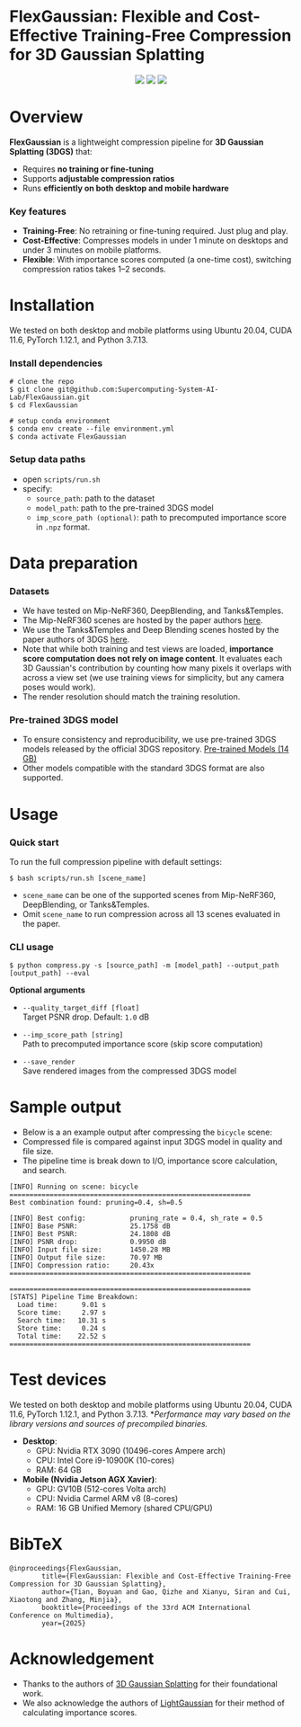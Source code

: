 # FlexGaussian: Flexible and Cost-Effective Training-Free Compression for 3D Gaussian Splatting

<p align="center">
<a href="https://acmmm2025.org"><img src="https://img.shields.io/badge/ACM MM-2025-FF6600.svg"></a>
<a href="https://arxiv.org/abs/2507.06671"><img src="https://img.shields.io/badge/Arxiv-2507.06671-B31B1B.svg"></a>
<a href="https://supercomputing-system-ai-lab.github.io/projects/flexgaussian/"><img src="https://img.shields.io/badge/Project-Page-048C3D"></a>
</p>

# Overview
**FlexGaussian** is a lightweight compression pipeline for **3D Gaussian Splatting (3DGS)** that:
-   Requires **no training or fine-tuning**
-   Supports **adjustable compression ratios**
-   Runs **efficiently on both desktop and mobile hardware**
    

### Key features
-   **Training-Free**: No retraining or fine-tuning required. Just plug and play.
-   **Cost-Effective**: Compresses models in under 1 minute on desktops and under 3 minutes on mobile platforms.
-   **Flexible**: With importance scores computed (a one-time cost), switching compression ratios takes 1–2 seconds.

# Installation
We tested on both desktop and mobile platforms using Ubuntu 20.04, CUDA 11.6, PyTorch 1.12.1, and Python 3.7.13.
### Install dependencies
```
# clone the repo
$ git clone git@github.com:Supercomputing-System-AI-Lab/FlexGaussian.git
$ cd FlexGaussian

# setup conda environment
$ conda env create --file environment.yml
$ conda activate FlexGaussian
```

### Setup data paths
- open `scripts/run.sh`
- specify:
	-  `source_path`: path to the dataset
	-  `model_path`: path to the pre-trained 3DGS model
	- `imp_score_path (optional)`: path to precomputed importance score in `.npz` format.

# Data preparation
### Datasets
- We have tested on Mip-NeRF360, DeepBlending, and Tanks&Temples.
- The Mip-NeRF360 scenes are hosted by the paper authors [here](https://jonbarron.info/mipnerf360/).
- We use the Tanks&Temples and Deep Blending scenes hosted by the paper authors of 3DGS [here](https://repo-sam.inria.fr/fungraph/3d-gaussian-splatting/datasets/input/tandt_db.zip).
- Note that while both training and test views are loaded, **importance score computation does not rely on image content**. It evaluates each 3D Gaussian's contribution by counting how many pixels it overlaps with across a view set (we use training views for simplicity, but any camera poses would work).
- The render resolution should match the training resolution.

### Pre-trained 3DGS model
- To ensure consistency and reproducibility, we use pre-trained 3DGS models released by the official 3DGS repository.
[Pre-trained Models (14 GB)](https://repo-sam.inria.fr/fungraph/3d-gaussian-splatting/datasets/pretrained/models.zip)
- Other models compatible with the standard 3DGS format are also supported.

# Usage
### Quick start
To run the full compression pipeline with default settings:
```
$ bash scripts/run.sh [scene_name]
```
- `scene_name` can be one of the supported scenes from Mip-NeRF360, DeepBlending, or Tanks&Temples.
- Omit `scene_name` to run compression across all 13 scenes evaluated in the paper.

### CLI usage
```
$ python compress.py -s [source_path] -m [model_path] --output_path [output_path] --eval
```
**Optional arguments**
-   `--quality_target_diff [float]`  
    Target PSNR drop. Default: `1.0` dB
    
-   `--imp_score_path [string]`  
    Path to precomputed importance score (skip score computation)
    
-   `--save_render`  
    Save rendered images from the compressed 3DGS model

# Sample output
- Below is a an example output after compressing the `bicycle` scene:
- Compressed file is compared against input 3DGS model in quality and file size.
- The pipeline time is break down to I/O, importance score calculation, and search.
```
[INFO] Running on scene: bicycle
============================================================
Best combination found: pruning=0.4, sh=0.5

[INFO] Best config:           pruning_rate = 0.4, sh_rate = 0.5
[INFO] Base PSNR:             25.1758 dB
[INFO] Best PSNR:             24.1808 dB
[INFO] PSNR drop:             0.9950 dB
[INFO] Input file size:       1450.28 MB
[INFO] Output file size:      70.97 MB
[INFO] Compression ratio:     20.43x
============================================================

============================================================
[STATS] Pipeline Time Breakdown:
  Load time:      9.01 s
  Score time:     2.97 s
  Search time:   10.31 s
  Store time:     0.24 s
  Total time:    22.52 s
============================================================
```

# Test devices
We tested on both desktop and mobile platforms using Ubuntu 20.04, CUDA 11.6, PyTorch 1.12.1, and Python 3.7.13.
**Performance may vary based on the library versions and sources of precompiled binaries.*

-   **Desktop**:
    -   GPU: Nvidia RTX 3090 (10496-cores Ampere arch)
    -   CPU: Intel Core i9-10900K (10-cores)
    -   RAM: 64 GB
-   **Mobile (Nvidia Jetson AGX Xavier)**:
    -   GPU: GV10B (512-cores Volta arch)
    -   CPU: Nvidia Carmel ARM v8 (8-cores)
    -   RAM: 16 GB Unified Memory (shared CPU/GPU)


# BibTeX
```
@inproceedings{FlexGaussian,
        title={FlexGaussian: Flexible and Cost-Effective Training-Free Compression for 3D Gaussian Splatting},
        author={Tian, Boyuan and Gao, Qizhe and Xianyu, Siran and Cui, Xiaotong and Zhang, Minjia},
        booktitle={Proceedings of the 33rd ACM International Conference on Multimedia},
        year={2025}
```

# Acknowledgement

-   Thanks to the authors of [3D Gaussian Splatting](https://github.com/graphdeco-inria/gaussian-splatting) for their foundational work.
-   We also acknowledge the authors of [LightGaussian](https://lightgaussian.github.io/) for their method of calculating importance scores.
